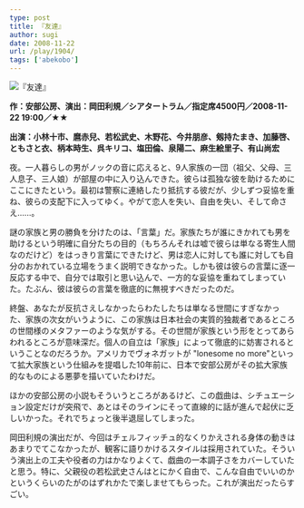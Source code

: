 ```yaml
---
type: post
title: 『友達』
author: sugi
date: 2008-11-22
url: /play/1904/
tags: ['abekobo']
---
```

<img src="/images/play/20081122.jpg" alt="『友達』" class="alignleft" />

**作：安部公房、演出：岡田利規／シアタートラム／指定席4500円／2008-11-22 19:00／★★**

**出演：小林十市、麿赤兒、若松武史、木野花、今井朋彦、剱持たまき、加藤啓、ともさと衣、柄本時生、呉キリコ、塩田倫、泉陽二、麻生絵里子、有山尚宏**

夜。一人暮らしの男がノックの音に応えると、9人家族の一団（祖父、父母、三人息子、三人娘）が部屋の中に入り込んできた。彼らは孤独な彼を助けるためにここにきたという。最初は警察に連絡したり抵抗する彼だが、少しずつ妥協を重ね、彼らの支配下に入ってゆく。やがて恋人を失い、自由を失い、そして命さえ......。

謎の家族と男の勝負を分けたのは、「言葉」だ。家族たちが誰にきかれても男を助けるという明確に自分たちの目的（もちろんそれは嘘で彼らは単なる寄生人間なのだけど）をはっきり言葉にできたけど、男は恋人に対しても誰に対しても自分のおかれている立場をうまく説明できなかった。しかも彼は彼らの言葉に逐一反応する中で、自分では取引と思い込んで、一方的な妥協を重ねてしまっていた。たぶん、彼は彼らの言葉を徹底的に無視すべきだったのだ。

終盤、あなたが反抗さえしなかったらわたしたちは単なる世間にすぎなかった、家族の次女がいうように、この家族は日本社会の実質的独裁者であるところの世間様のメタファーのような気がする。その世間が家族という形をとってあらわれるところが意味深だ。個人の自立は「家族」によって徹底的に妨害されるということなのだろうか。アメリカでヴォネガットが "lonesome no more"といって拡大家族という仕組みを提唱した10年前に、日本で安部公房がその拡大家族的なものによる悪夢を描いていたわけだ。

ほかの安部公房の小説もそういうところがあるけど、この戯曲は、シチュエーション設定だけが突飛で、あとはそのラインにそって直線的に話が進んで起伏に乏しいかった。それでちょっと後半退屈してしまった。

岡田利規の演出だが、今回はチェルフィッチュ的なくりかえされる身体の動きはあまりでてこなかったが、観客に語りかけるスタイルは採用されていた。そういう演出上の工夫や役者の力はかなりよくて、戯曲の一本調子さをカバーしていたと思う。特に、父親役の若松武史さんはとにかく自由で、こんな自由でいいのかというくらいのたがのはずれかたで楽しませてもらった。これが演出だったらすごい。
